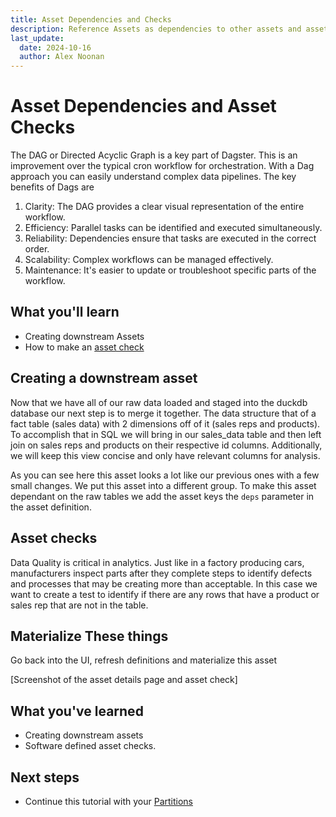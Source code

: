 ```yaml
---
title: Asset Dependencies and Checks
description: Reference Assets as dependencies to other assets and asset checks. 
last_update:
  date: 2024-10-16
  author: Alex Noonan
---
```


# Asset Dependencies and Asset Checks

The DAG or Directed Acyclic Graph is a key part of Dagster. This is an improvement over the typical cron workflow for orchestration. With a Dag approach you can easily understand complex data pipelines. The key benefits of Dags are

1. Clarity: The DAG provides a clear visual representation of the entire workflow.
2. Efficiency: Parallel tasks can be identified and executed simultaneously.
3. Reliability: Dependencies ensure that tasks are executed in the correct order.
4. Scalability: Complex workflows can be managed effectively.
5. Maintenance: It's easier to update or troubleshoot specific parts of the workflow.

## What you'll learn

- Creating downstream Assets 
- How to make an [asset check](guides/asset-checks.md)

## Creating a downstream asset

Now that we have all of our raw data loaded and staged into the duckdb database our next step is to merge it together. The data structure that of a fact table (sales data) with 2 dimensions off of it (sales reps and products). To accomplish that in SQL we will bring in our sales_data table and then left join on sales reps and products on their respective id columns. Additionally, we will keep this view concise and only have relevant columns for analysis.

<CodeExample filePath="guides/tutorials/etl_tutorial/etl_tutorial/definitions.py" language="python" lineStart="89" lineEnd="132"/>

As you can see here this asset looks a lot like our previous ones with a few small changes. We put this asset into a different group. To make this asset dependant on the raw tables we add the asset keys the `deps` parameter in the asset definition.  

## Asset checks

Data Quality is critical in analytics. Just like in a factory producing cars, manufacturers inspect parts after they complete steps to identify defects and processes that may be creating more than acceptable. In this case we want to create a test to identify if there are any rows that have a product or sales rep that are not in the table. 

<CodeExample filePath="guides/tutorials/etl_tutorial/etl_tutorial/definitions.py" language="python" lineStart="134" lineEnd="149"/>



## Materialize These things

Go back into the UI, refresh definitions and materialize this asset

[Screenshot of the asset details page and asset check]

## What you've learned

- Creating downstream assets
- Software defined asset checks. 


## Next steps

- Continue this tutorial with your [Partitions](/tutorial/02-your-first-asset)